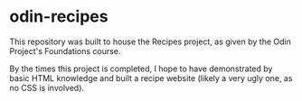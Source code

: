 # odin-recipes
This repository was built to house the Recipes project, as given by the Odin Project's Foundations course.

By the times this project is completed, I hope to have demonstrated by basic HTML knowledge and built a recipe website (likely a very ugly one, as no CSS is involved).